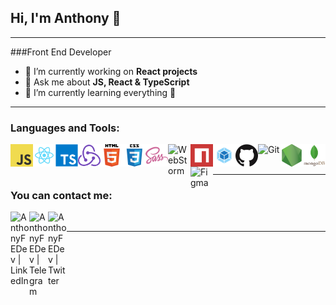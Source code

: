 ## Hi, I'm Anthony 👋

---

###Front End Developer

- 🔭 I’m currently working on **React projects**
- 💬 Ask me about **JS, React & TypeScript**
- 🌱 I’m currently learning everything 🤣

---

### Languages and Tools:

<img align="left" alt="JavaScript" width="36px" src="https://raw.githubusercontent.com/github/explore/80688e429a7d4ef2fca1e82350fe8e3517d3494d/topics/javascript/javascript.png" />
<img align="left" alt="React" width="36px" src="https://raw.githubusercontent.com/github/explore/80688e429a7d4ef2fca1e82350fe8e3517d3494d/topics/react/react.png" />
<img align="left" alt="TypeScript" width="36px" src="https://raw.githubusercontent.com/devicons/devicon/master/icons/typescript/typescript-original.svg" />
<img align="left" alt="Redux" width="36px" src="https://raw.githubusercontent.com/devicons/devicon/master/icons/redux/redux-original.svg" />
<img align="left" alt="HTML5" width="36px" src="https://raw.githubusercontent.com/github/explore/80688e429a7d4ef2fca1e82350fe8e3517d3494d/topics/html/html.png" />
<img align="left" alt="CSS3" width="36px" src="https://raw.githubusercontent.com/github/explore/80688e429a7d4ef2fca1e82350fe8e3517d3494d/topics/css/css.png" />
<img align="left" alt="Sass" width="36px" src="https://raw.githubusercontent.com/github/explore/80688e429a7d4ef2fca1e82350fe8e3517d3494d/topics/sass/sass.png" />
<img align="left" alt="WebStorm" width="36px" src="https://upload.wikimedia.org/wikipedia/commons/thumb/c/c0/WebStorm_Icon.svg/512px-WebStorm_Icon.svg.png" />
<img align="left" alt="NPM" width="36px" src="https://raw.githubusercontent.com/github/explore/80688e429a7d4ef2fca1e82350fe8e3517d3494d/topics/npm/npm.png" />
<img align="left" alt="Webpack" width="36px" src="https://raw.githubusercontent.com/github/explore/80688e429a7d4ef2fca1e82350fe8e3517d3494d/topics/webpack/webpack.png" />
<img align="left" alt="GitHub" width="36px" src="https://raw.githubusercontent.com/github/explore/78df643247d429f6cc873026c0622819ad797942/topics/github/github.png" />
<img align="left" alt="Git" width="36px" src="https://www.vectorlogo.zone/logos/git-scm/git-scm-icon.svg" />
<img align="left" alt="Node.js" width="36px" src="https://raw.githubusercontent.com/github/explore/80688e429a7d4ef2fca1e82350fe8e3517d3494d/topics/nodejs/nodejs.png" />
<img align="left" alt="MongoDB" width="36px" src="https://raw.githubusercontent.com/devicons/devicon/master/icons/mongodb/mongodb-original-wordmark.svg" />
<img align="left" alt="Figma" width="36px" src="https://www.vectorlogo.zone/logos/figma/figma-icon.svg" />

<br />
<br />

---

### You can contact me:

[<img align="left" alt="AnthonyFEDev | LinkedIn" width="30px" src="https://upload.wikimedia.org/wikipedia/commons/thumb/e/e9/Linkedin_icon.svg/1200px-Linkedin_icon.svg.png" />][linkedin]
[<img align="left" alt="AnthonyFEDev | Telegram" width="30px" src="https://web.telegram.org/img/logo_share.png" />][telegram]
[<img align="left" alt="AnthonyFEDev | Twitter" width="30px" src="https://cdn.cms-twdigitalassets.com/content/dam/help-twitter/twitter_logo_blue.png.twimg.768.png" />][twitter]

<br />

---


[twitter]: https://twitter.com/AnthonyFeDev
[linkedin]: https://www.linkedin.com/in/anton-fedorenko-269b92b3/
[telegram]: https://t.me/AnthonyFedorenko
